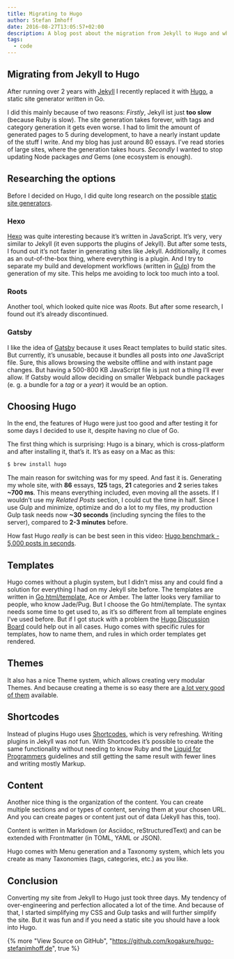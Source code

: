 ```yaml
---
title: Migrating to Hugo
author: Stefan Imhoff
date: 2016-08-27T13:05:57+02:00
description: A blog post about the migration from Jekyll to Hugo and why it’s worth to try out Hugo.
tags:
  - code
---
```


## Migrating from Jekyll to Hugo

After running over 2 years with [Jekyll](https://jekyllrb.com/) I recently replaced it with [Hugo](https://gohugo.io/), a static site generator written in Go.

I did this mainly because of two reasons: _Firstly_, Jekyll ist just **too slow** (because Ruby is slow). The site generation takes forever, with tags and category generation it gets even worse. I had to limit the amount of generated pages to 5 during development, to have a nearly instant update of the stuff I write. And my blog has just around 80 essays. I’ve read stories of large sites, where the generation takes hours. _Secondly_ I wanted to stop updating Node packages _and_ Gems (one ecosystem is enough).

## Researching the options

Before I decided on Hugo, I did quite long research on the possible [static site generators](https://www.staticgen.com/).

### Hexo

[Hexo](https://hexo.io/) was quite interesting because it’s written in JavaScript. It’s very, very similar to Jekyll (it even supports the plugins of Jekyll). But after some tests, I found out it’s not faster in generating sites like Jekyll. Additionally, it comes as an out-of-the-box thing, where everything is a plugin. And I try to separate my build and development workflows (written in [Gulp](/series/gulp/)) from the generation of my site. This helps me avoiding to lock too much into a tool.

### Roots

Another tool, which looked quite nice was _Roots_. But after some research, I found out it’s already discontinued.

### Gatsby

I like the idea of [Gatsby](https://github.com/gatsbyjs/gatsby) because it uses React templates to build static sites. But currently, it’s unusable, because it bundles all posts into _one_ JavaScript file. Sure, this allows browsing the website offline and with instant page changes. But having a 500-800 KB JavaScript file is just not a thing I’ll ever allow. If Gatsby would allow deciding on smaller Webpack bundle packages (e. g. a bundle for a _tag_ or a _year_) it would be an option.

## Choosing Hugo

In the end, the features of Hugo were just too good and after testing it for some days I decided to use it, despite having no clue of Go.

The first thing which is surprising: Hugo is a binary, which is cross-platform and after installing it, that’s it. It’s as easy on a Mac as this:

```bash
$ brew install hugo
```

The main reason for switching was for my speed. And fast it is. Generating my whole site, with **86** essays, **125** tags, **21** categories and **2** series takes **~700 ms**. This means everything included, even moving all the assets. If I wouldn’t use my _Related Posts_ section, I could cut the time in half. Since I use Gulp and minimize, optimize and do a lot to my files, my production Gulp task needs now **~30 seconds** (including syncing the files to the server), compared to **2-3 minutes** before.

How fast Hugo _really_ is can be best seen in this video: [Hugo benchmark - 5,000 posts in seconds](https://youtu.be/CdiDYZ51a2o).

## Templates

Hugo comes without a plugin system, but I didn’t miss any and could find a solution for everything I had on my Jekyll site before. The templates are written in [Go html/template](https://golang.org/pkg/html/template/), Ace or Amber. The latter looks very familiar to people, who know Jade/Pug. But I choose the Go html/template. The syntax needs some time to get used to, as it’s so different from all template engines I’ve used before. But if I got stuck with a problem the [Hugo Discussion Board](https://discourse.gohugo.io) could help out in all cases. Hugo comes with specific rules for templates, how to name them, and rules in which order templates get rendered.

## Themes

It also has a nice Theme system, which allows creating very modular Themes. And because creating a theme is so easy there are [a lot very good of them](https://themes.gohugo.io/) available.

## Shortcodes

Instead of plugins Hugo uses [Shortcodes](https://gohugo.io/content-management/shortcodes), which is very refreshing. Writing plugins in Jekyll was _not_ fun. With Shortcodes it’s possible to create the same functionality without needing to know Ruby and the [Liquid for Programmers](https://github.com/Shopify/liquid/wiki/Liquid-for-Programmers) guidelines and still getting the same result with fewer lines and writing mostly Markup.

## Content

Another nice thing is the organization of the content. You can create multiple sections and or types of content, serving them at your chosen URL. And you can create pages or content just out of data (Jekyll has this, too).

Content is written in Markdown (or Asciidoc, reStructuredText) and can be extended with Frontmatter (in TOML, YAML or JSON).

Hugo comes with Menu generation and a Taxonomy system, which lets you create as many Taxonomies (tags, categories, etc.) as you like.

## Conclusion

Converting my site from Jekyll to Hugo just took three days. My tendency of over-engineering and perfection allocated a lot of the time. And because of that, I started simplifying my CSS and Gulp tasks and will further simplify the site. But it was fun and if you need a static site you should have a look into Hugo.

{% more "View Source on GitHub", "https://github.com/kogakure/hugo-stefanimhoff.de", true %}
